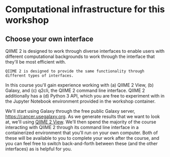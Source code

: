 # Computational infrastructure for this workshop

## Choose your own interface

QIIME 2 is designed to work through diverse interfaces to enable users with different computational backgrounds to work through the interface that they'll be most efficient with.

```{figure} _images/multiple-interfaces.png
QIIME 2 is designed to provide the same functionality through different types of interfaces.
```

In this course you'll gain experience working with (a) QIIME 2 View, (b) Galaxy, and (c) q2cli, the QIIME 2 command line interface.
QIIME 2 additionally has a (d) Python 3 API, which you are free to experiment with in the Jupyter Notebook environment provided in the workshop container.

We'll start using Galaxy through the free public Galaxy server, https://cancer.usegalaxy.org.
As we generate results that we want to look at, we'll using [QIIME 2 View](https://view.qiime2.org).
We'll then spend the majority of the course interacting with QIIME 2 through its command line interface in a containerized environment that you'll run on your own computer.
Both of these will be available to you to complete your work after the course, and you can feel free to switch back-and-forth between these (and the other interfaces) as is helpful for you.

